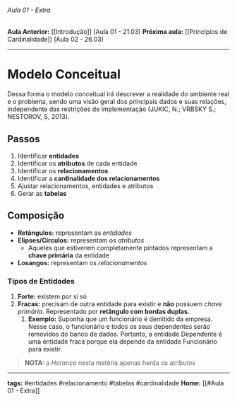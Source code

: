 ###### Aula 01 - Extra
**Aula Anterior:** [[Introdução]] (Aula 01 - 21.03)
**Próxima aula:** [[Princípios de Cardinalidade]] (Aula 02 - 26.03)

---
# Modelo Conceitual
Dessa forma o modelo conceitual irá descrever a realidade do ambiente real e o problema, sendo uma visão geral dos principais dados e suas relações, independente das restrições de implementação (JUKIC, N.; VRBSKY S.; NESTOROV, S, 2013).

## Passos
1. Identificar **entidades**
2. Identificar os **atributos** de cada entidade
3. Identificar os **relacionamentos**
4. Identificar a **cardinalidade dos relacionamentos**
5. Ajustar relacionamentos, entidades e atributos
6. Gerar as **tabelas**

## Composição
- **Retângulos:** representam as *entidades*
- **Elipses/Círculos:** representam os *atributos*
	- Aqueles que estiverem completamente pintados representam a **chave primária** da entidade
- **Losangos:** representam os *relacionamentos*

### Tipos de Entidades
1. **Forte:** existem por si só
2. **Fracas:** precisam de outra entidade para existir e **não** possuem *chave primária*. Representado por **retângulo com bordas duplas.**
	1. **Exemplo:** Suponha que um funcionário é demitido da empresa. Nesse caso, o funcionário e todos os seus dependentes serão removidos do banco de dados. Portanto, a entidade Dependente é uma entidade fraca porque ela depende da entidade Funcionário para existir.

>**NOTA:** a *Herança* nesta matéria apenas herda os atributos

---
**tags:** #entidades #relacionamento #tabelas #cardinalidade
**Home:** [[#Aula 01 - Extra]]